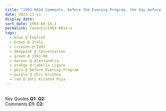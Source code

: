 ```yaml
---
title: "1993-0814 Comments, before the Evening Program, the day before Śhrī Kṛiṣhṇa Pūjā, Tent, Cabella Ligure, Alessandria, Italy"
date: 2023-11-11
display_date: 
sort_date: 1993-08-14.1
permalink: /events/1993-0814-a
tags:
  - blue @ English
  - brown @ Italy
  - crimson @ 1993
  - deeppink @ Conversation
  - green @ 1993-08
  - maroon @ Alessandria
  - orange @ Cabella Ligure
  - peru @ before Evening Program
  - purple @ Shri Krishna
  - red @ Shri Krishna Puja
---
```


<br>

<wave-list>
  <list-title color="DarkSeaGreen" width="55">Key Quotes</list-title>
  <list-item color="BlanchedAlmond" width="280"><b>Q1:</b> <i></i></list-item>
  <list-item color="Lavender" width="280"><b>Q2:</b> <i></i></list-item>
</wave-list>

<br>

<wave-list>
  <list-title color="DarkSeaGreen" width="55">Comments</list-title>
  <list-item color="BlanchedAlmond" width="280"><b>C1:</b> <i></i></list-item>
  <list-item color="Lavender" width="280"><b>C2:</b> <i></i></list-item>
</wave-list>
